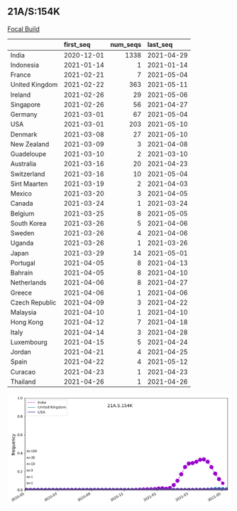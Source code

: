 

## 21A/S:154K
[Focal Build](https://nextstrain.org/groups/neherlab/ncov/21A.S.154K.S.478K)

|                | first_seq   |   num_seqs | last_seq   |
|:---------------|:------------|-----------:|:-----------|
| India          | 2020-12-01  |       1338 | 2021-04-29 |
| Indonesia      | 2021-01-14  |          1 | 2021-01-14 |
| France         | 2021-02-21  |          7 | 2021-05-04 |
| United Kingdom | 2021-02-22  |        363 | 2021-05-11 |
| Ireland        | 2021-02-26  |         29 | 2021-05-06 |
| Singapore      | 2021-02-26  |         56 | 2021-04-27 |
| Germany        | 2021-03-01  |         67 | 2021-05-04 |
| USA            | 2021-03-01  |        203 | 2021-05-10 |
| Denmark        | 2021-03-08  |         27 | 2021-05-10 |
| New Zealand    | 2021-03-09  |          3 | 2021-04-08 |
| Guadeloupe     | 2021-03-10  |          2 | 2021-03-10 |
| Australia      | 2021-03-16  |         20 | 2021-04-23 |
| Switzerland    | 2021-03-16  |         10 | 2021-05-04 |
| Sint Maarten   | 2021-03-19  |          2 | 2021-04-03 |
| Mexico         | 2021-03-20  |          3 | 2021-04-05 |
| Canada         | 2021-03-24  |          1 | 2021-03-24 |
| Belgium        | 2021-03-25  |          8 | 2021-05-05 |
| South Korea    | 2021-03-26  |          5 | 2021-04-06 |
| Sweden         | 2021-03-26  |          4 | 2021-04-06 |
| Uganda         | 2021-03-26  |          1 | 2021-03-26 |
| Japan          | 2021-03-29  |         14 | 2021-05-01 |
| Portugal       | 2021-04-05  |          8 | 2021-04-13 |
| Bahrain        | 2021-04-05  |          8 | 2021-04-10 |
| Netherlands    | 2021-04-06  |          8 | 2021-04-27 |
| Greece         | 2021-04-06  |          1 | 2021-04-06 |
| Czech Republic | 2021-04-09  |          3 | 2021-04-22 |
| Malaysia       | 2021-04-10  |          1 | 2021-04-10 |
| Hong Kong      | 2021-04-12  |          7 | 2021-04-18 |
| Italy          | 2021-04-14  |          3 | 2021-04-28 |
| Luxembourg     | 2021-04-15  |          5 | 2021-04-24 |
| Jordan         | 2021-04-21  |          4 | 2021-04-25 |
| Spain          | 2021-04-22  |          4 | 2021-05-12 |
| Curacao        | 2021-04-23  |          1 | 2021-04-23 |
| Thailand       | 2021-04-26  |          1 | 2021-04-26 |

![Overall trends 21A.S.154K](/overall_trends_figures/overall_trends_21A.S.154K.png)